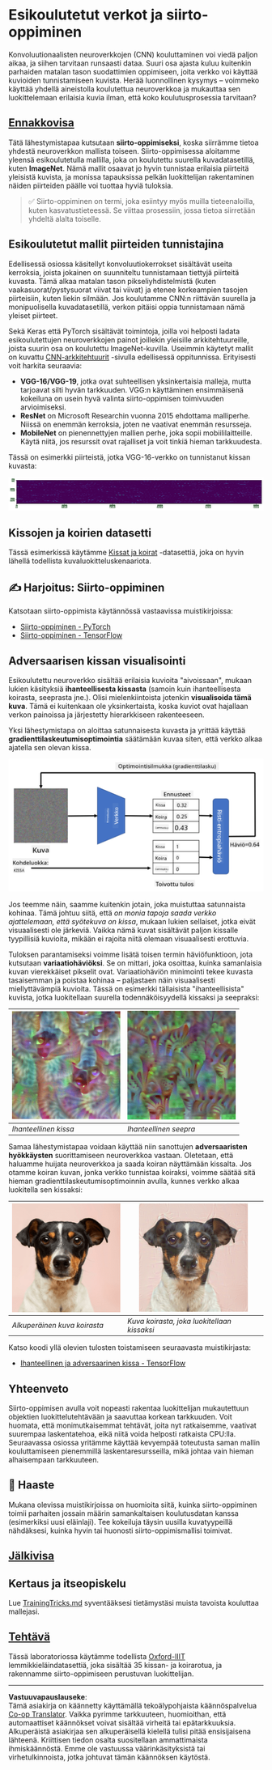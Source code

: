<!--
CO_OP_TRANSLATOR_METADATA:
{
  "original_hash": "717775c4050ccbffbe0c961ad8bf7bf7",
  "translation_date": "2025-08-28T19:26:17+00:00",
  "source_file": "lessons/4-ComputerVision/08-TransferLearning/README.md",
  "language_code": "fi"
}
-->
# Esikoulutetut verkot ja siirto-oppiminen

Konvoluutionaalisten neuroverkkojen (CNN) kouluttaminen voi viedä paljon aikaa, ja siihen tarvitaan runsaasti dataa. Suuri osa ajasta kuluu kuitenkin parhaiden matalan tason suodattimien oppimiseen, joita verkko voi käyttää kuvioiden tunnistamiseen kuvista. Herää luonnollinen kysymys – voimmeko käyttää yhdellä aineistolla koulutettua neuroverkkoa ja mukauttaa sen luokittelemaan erilaisia kuvia ilman, että koko koulutusprosessia tarvitaan?

## [Ennakkovisa](https://red-field-0a6ddfd03.1.azurestaticapps.net/quiz/108)

Tätä lähestymistapaa kutsutaan **siirto-oppimiseksi**, koska siirrämme tietoa yhdestä neuroverkkon mallista toiseen. Siirto-oppimisessa aloitamme yleensä esikoulutetulla mallilla, joka on koulutettu suurella kuvadatasetillä, kuten **ImageNet**. Nämä mallit osaavat jo hyvin tunnistaa erilaisia piirteitä yleisistä kuvista, ja monissa tapauksissa pelkän luokittelijan rakentaminen näiden piirteiden päälle voi tuottaa hyviä tuloksia.

> ✅ Siirto-oppiminen on termi, joka esiintyy myös muilla tieteenaloilla, kuten kasvatustieteessä. Se viittaa prosessiin, jossa tietoa siirretään yhdeltä alalta toiselle.

## Esikoulutetut mallit piirteiden tunnistajina

Edellisessä osiossa käsitellyt konvoluutiokerrokset sisältävät useita kerroksia, joista jokainen on suunniteltu tunnistamaan tiettyjä piirteitä kuvasta. Tämä alkaa matalan tason pikseliyhdistelmistä (kuten vaakasuorat/pystysuorat viivat tai viivat) ja etenee korkeampien tasojen piirteisiin, kuten liekin silmään. Jos koulutamme CNN:n riittävän suurella ja monipuolisella kuvadatasetillä, verkon pitäisi oppia tunnistamaan nämä yleiset piirteet.

Sekä Keras että PyTorch sisältävät toimintoja, joilla voi helposti ladata esikoulutettujen neuroverkkojen painot joillekin yleisille arkkitehtuureille, joista suurin osa on koulutettu ImageNet-kuvilla. Useimmin käytetyt mallit on kuvattu [CNN-arkkitehtuurit](../07-ConvNets/CNN_Architectures.md) -sivulla edellisessä oppitunnissa. Erityisesti voit harkita seuraavia:

* **VGG-16/VGG-19**, jotka ovat suhteellisen yksinkertaisia malleja, mutta tarjoavat silti hyvän tarkkuuden. VGG:n käyttäminen ensimmäisenä kokeiluna on usein hyvä valinta siirto-oppimisen toimivuuden arvioimiseksi.
* **ResNet** on Microsoft Researchin vuonna 2015 ehdottama malliperhe. Niissä on enemmän kerroksia, joten ne vaativat enemmän resursseja.
* **MobileNet** on pienennettyjen mallien perhe, joka sopii mobiililaitteille. Käytä niitä, jos resurssit ovat rajalliset ja voit tinkiä hieman tarkkuudesta.

Tässä on esimerkki piirteistä, jotka VGG-16-verkko on tunnistanut kissan kuvasta:

![VGG-16:n tunnistamat piirteet](../../../../../translated_images/features.6291f9c7ba3a0b951af88fc9864632b9115365410765680680d30c927dd67354.fi.png)

## Kissojen ja koirien datasetti

Tässä esimerkissä käytämme [Kissat ja koirat](https://www.microsoft.com/download/details.aspx?id=54765&WT.mc_id=academic-77998-cacaste) -datasettiä, joka on hyvin lähellä todellista kuvaluokitteluskenaariota.

## ✍️ Harjoitus: Siirto-oppiminen

Katsotaan siirto-oppimista käytännössä vastaavissa muistikirjoissa:

* [Siirto-oppiminen - PyTorch](TransferLearningPyTorch.ipynb)
* [Siirto-oppiminen - TensorFlow](TransferLearningTF.ipynb)

## Adversaarisen kissan visualisointi

Esikoulutettu neuroverkko sisältää erilaisia kuvioita "aivoissaan", mukaan lukien käsityksiä **ihanteellisesta kissasta** (samoin kuin ihanteellisesta koirasta, seeprasta jne.). Olisi mielenkiintoista jotenkin **visualisoida tämä kuva**. Tämä ei kuitenkaan ole yksinkertaista, koska kuviot ovat hajallaan verkon painoissa ja järjestetty hierarkkiseen rakenteeseen.

Yksi lähestymistapa on aloittaa satunnaisesta kuvasta ja yrittää käyttää **gradienttilaskeutumisoptimointia** säätämään kuvaa siten, että verkko alkaa ajatella sen olevan kissa.

![Kuvan optimointisilmukka](../../../../../translated_images/ideal-cat-loop.999fbb8ff306e044f997032f4eef9152b453e6a990e449bbfb107de2493cc37e.fi.png)

Jos teemme näin, saamme kuitenkin jotain, joka muistuttaa satunnaista kohinaa. Tämä johtuu siitä, että *on monia tapoja saada verkko ajattelemaan, että syötekuva on kissa*, mukaan lukien sellaiset, jotka eivät visuaalisesti ole järkeviä. Vaikka nämä kuvat sisältävät paljon kissalle tyypillisiä kuvioita, mikään ei rajoita niitä olemaan visuaalisesti erottuvia.

Tuloksen parantamiseksi voimme lisätä toisen termin häviöfunktioon, jota kutsutaan **variaatiohäviöksi**. Se on mittari, joka osoittaa, kuinka samanlaisia kuvan vierekkäiset pikselit ovat. Variaatiohäviön minimointi tekee kuvasta tasaisemman ja poistaa kohinaa – paljastaen näin visuaalisesti miellyttävämpiä kuvioita. Tässä on esimerkki tällaisista "ihanteellisista" kuvista, jotka luokitellaan suurella todennäköisyydellä kissaksi ja seepraksi:

![Ihanteellinen kissa](../../../../../translated_images/ideal-cat.203dd4597643d6b0bd73038b87f9c0464322725e3a06ab145d25d4a861c70592.fi.png) | ![Ihanteellinen seepra](../../../../../translated_images/ideal-zebra.7f70e8b54ee15a7a314000bb5df38a6cfe086ea04d60df4d3ef313d046b98a2b.fi.png)
-----|-----
 *Ihanteellinen kissa* | *Ihanteellinen seepra*

Samaa lähestymistapaa voidaan käyttää niin sanottujen **adversaaristen hyökkäysten** suorittamiseen neuroverkkoa vastaan. Oletetaan, että haluamme huijata neuroverkkoa ja saada koiran näyttämään kissalta. Jos otamme koiran kuvan, jonka verkko tunnistaa koiraksi, voimme säätää sitä hieman gradienttilaskeutumisoptimoinnin avulla, kunnes verkko alkaa luokitella sen kissaksi:

![Kuva koirasta](../../../../../translated_images/original-dog.8f68a67d2fe0911f33041c0f7fce8aa4ea919f9d3917ec4b468298522aeb6356.fi.png) | ![Kuva koirasta, joka luokitellaan kissaksi](../../../../../translated_images/adversarial-dog.d9fc7773b0142b89752539bfbf884118de845b3851c5162146ea0b8809fc820f.fi.png)
-----|-----
*Alkuperäinen kuva koirasta* | *Kuva koirasta, joka luokitellaan kissaksi*

Katso koodi yllä olevien tulosten toistamiseen seuraavasta muistikirjasta:

* [Ihanteellinen ja adversaarinen kissa - TensorFlow](AdversarialCat_TF.ipynb)

## Yhteenveto

Siirto-oppimisen avulla voit nopeasti rakentaa luokittelijan mukautettuun objektien luokittelutehtävään ja saavuttaa korkean tarkkuuden. Voit huomata, että monimutkaisemmat tehtävät, joita nyt ratkaisemme, vaativat suurempaa laskentatehoa, eikä niitä voida helposti ratkaista CPU:lla. Seuraavassa osiossa yritämme käyttää kevyempää toteutusta saman mallin kouluttamiseen pienemmillä laskentaresursseilla, mikä johtaa vain hieman alhaisempaan tarkkuuteen.

## 🚀 Haaste

Mukana olevissa muistikirjoissa on huomioita siitä, kuinka siirto-oppiminen toimii parhaiten jossain määrin samankaltaisen koulutusdatan kanssa (esimerkiksi uusi eläinlaji). Tee kokeiluja täysin uusilla kuvatyypeillä nähdäksesi, kuinka hyvin tai huonosti siirto-oppimismallisi toimivat.

## [Jälkivisa](https://red-field-0a6ddfd03.1.azurestaticapps.net/quiz/208)

## Kertaus ja itseopiskelu

Lue [TrainingTricks.md](TrainingTricks.md) syventääksesi tietämystäsi muista tavoista kouluttaa mallejasi.

## [Tehtävä](lab/README.md)

Tässä laboratoriossa käytämme todellista [Oxford-IIIT](https://www.robots.ox.ac.uk/~vgg/data/pets/) lemmikkieläindatasettiä, joka sisältää 35 kissan- ja koirarotua, ja rakennamme siirto-oppimiseen perustuvan luokittelijan.

---

**Vastuuvapauslauseke**:  
Tämä asiakirja on käännetty käyttämällä tekoälypohjaista käännöspalvelua [Co-op Translator](https://github.com/Azure/co-op-translator). Vaikka pyrimme tarkkuuteen, huomioithan, että automaattiset käännökset voivat sisältää virheitä tai epätarkkuuksia. Alkuperäistä asiakirjaa sen alkuperäisellä kielellä tulisi pitää ensisijaisena lähteenä. Kriittisen tiedon osalta suositellaan ammattimaista ihmiskäännöstä. Emme ole vastuussa väärinkäsityksistä tai virhetulkinnoista, jotka johtuvat tämän käännöksen käytöstä.